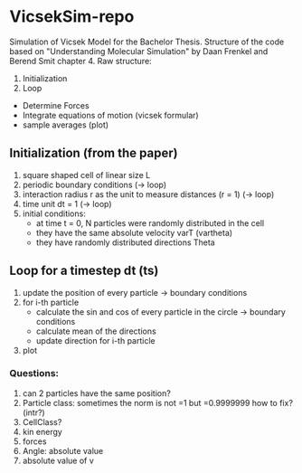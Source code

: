# VicsekSim-repo
Simulation of Vicsek Model for the Bachelor Thesis.
Structure of the code based on "Understanding Molecular Simulation" by Daan Frenkel and Berend Smit chapter 4.
Raw structure:
1. Initialization
2. Loop 
- Determine Forces 
- Integrate equations of motion (vicsek formular)
- sample averages (plot)

## Initialization (from the paper)
1. square shaped cell of linear size L
2. periodic boundary conditions (-> loop)
3. interaction radius r as the unit to measure distances (r = 1) (-> loop)
4. time unit dt = 1 (-> loop)
5. initial conditions:
    + at time t = 0, N particles were randomly distributed in the cell 
    + they have the same absolute velocity varT (vartheta)
    + they have randomly distributed directions Theta 

## Loop for a timestep dt (ts)
1. update the position of every particle -> boundary conditions
2. for i-th particle
    + calculate the sin and cos of every particle in the circle  -> boundary conditions
    + calculate mean of the directions
    + update direction for i-th particle
5. plot 


### Questions: 
1. can 2 particles have the same position?
2. Particle class: sometimes the norm is not =1 but =0.9999999 how to fix? (intr?)
3. CellClass? 
4. kin energy
5. forces
6. Angle: absolute value
7. absolute value of v
